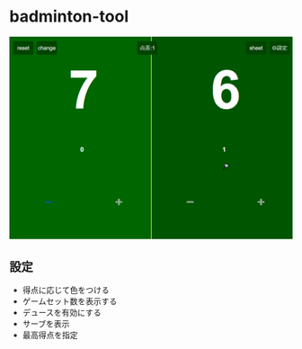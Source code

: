 # badminton-tool

![image](./img/image.png)

## 設定

- 得点に応じて色をつける
- ゲームセット数を表示する
- デュースを有効にする
- サーブを表示
- 最高得点を指定
